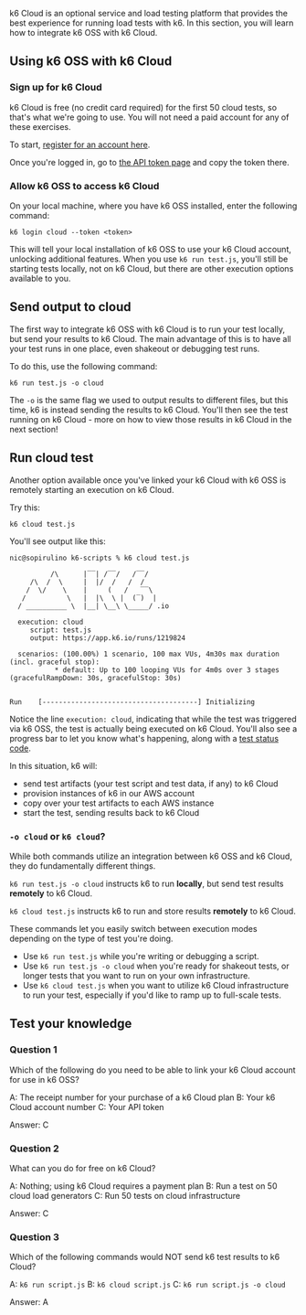 k6 Cloud is an optional service and load testing platform that provides the best experience for running load tests with k6. In this section, you will learn how to integrate k6 OSS with k6 Cloud.

## Using k6 OSS with k6 Cloud

### Sign up for k6 Cloud

k6 Cloud is free (no credit card required) for the first 50 cloud tests, so that's what we're going to use. You will not need a paid account for any of these exercises.

To start, [register for an account here](https://app.k6.io/account/register).

Once you're logged in, go to [the API token page](https://app.k6.io/account/api-token) and copy the token there.

### Allow k6 OSS to access k6 Cloud

On your local machine, where you have k6 OSS installed, enter the following command:

```plain
k6 login cloud --token <token>
```

This will tell your local installation of k6 OSS to use your k6 Cloud account, unlocking additional features. When you use `k6 run test.js`, you'll still be starting tests locally, not on k6 Cloud, but there are other execution options available to you.

## Send output to cloud

The first way to integrate k6 OSS with k6 Cloud is to run your test locally, but send your results to k6 Cloud. The main advantage of this is to have all your test runs in one place, even shakeout or debugging test runs.

To do this, use the following command:

```plain
k6 run test.js -o cloud
```

The `-o` is the same flag we used to output results to different files, but this time, k6 is instead sending the results to k6 Cloud. You'll then see the test running on k6 Cloud - more on how to view those results in k6 Cloud in the next section!

## Run cloud test

Another option available once you've linked your k6 Cloud with k6 OSS is remotely starting an execution on k6 Cloud. 

Try this:

```plain
k6 cloud test.js
```

You'll see output like this:

```plain
nic@sopirulino k6-scripts % k6 cloud test.js

          /\      |‾‾| /‾‾/   /‾‾/   
     /\  /  \     |  |/  /   /  /    
    /  \/    \    |     (   /   ‾‾\  
   /          \   |  |\  \ |  (‾)  | 
  / __________ \  |__| \__\ \_____/ .io

  execution: cloud
     script: test.js
     output: https://app.k6.io/runs/1219824

  scenarios: (100.00%) 1 scenario, 100 max VUs, 4m30s max duration (incl. graceful stop):
           * default: Up to 100 looping VUs for 4m0s over 3 stages (gracefulRampDown: 30s, gracefulStop: 30s)


Run    [--------------------------------------] Initializing
```

Notice the line `execution: cloud`, indicating that while the test was triggered via k6 OSS, the test is actually being executed on k6 Cloud. You'll also see a progress bar to let you know what's happening, along with a [test status code](https://k6.io/docs/cloud/cloud-faq/general-questions/#test-status-codes).

In this situation, k6 will:
- send test artifacts (your test script and test data, if any) to k6 Cloud
- provision instances of k6 in our AWS account
- copy over your test artifacts to each AWS instance
- start the test, sending results back to k6 Cloud

### `-o cloud` or `k6 cloud`?

While both commands utilize an integration between k6 OSS and k6 Cloud, they do fundamentally different things.

`k6 run test.js -o cloud` instructs k6 to run **locally**, but send test results **remotely** to k6 Cloud.

`k6 cloud test.js` instructs k6 to run and store results **remotely** to k6 Cloud.

These commands let you easily switch between execution modes depending on the type of test you're doing.

- Use `k6 run test.js` while you're writing or debugging a script.
- Use `k6 run test.js -o cloud` when you're ready for shakeout tests, or longer tests that you want to run on your own infrastructure.
- Use `k6 cloud test.js` when you want to utilize k6 Cloud infrastructure to run your test, especially if you'd like to ramp up to full-scale tests.

## Test your knowledge

### Question 1

Which of the following do you need to be able to link your k6 Cloud account for use in k6 OSS?

A: The receipt number for your purchase of a k6 Cloud plan
B: Your k6 Cloud account number
C: Your API token

Answer: C

### Question 2

What can you do for free on k6 Cloud?

A: Nothing; using k6 Cloud requires a payment plan
B: Run a test on 50 cloud load generators
C: Run 50 tests on cloud infrastructure

Answer: C

### Question 3

Which of the following commands would NOT send k6 test results to k6 Cloud?

A: `k6 run script.js`
B: `k6 cloud script.js`
C: `k6 run script.js -o cloud`

Answer: A